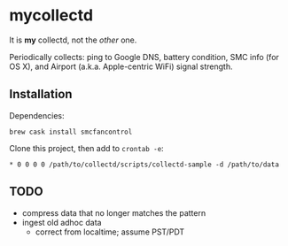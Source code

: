 mycollectd
==========

It is **my** collectd, not the *other* one.

Periodically collects: ping to Google DNS, battery condition, SMC info (for OS X), and Airport (a.k.a. Apple-centric WiFi) signal strength.


Installation
------------

Dependencies:

~~~
brew cask install smcfancontrol
~~~

Clone this project, then add to `crontab -e`:

~~~
* 0 0 0 0 /path/to/collectd/scripts/collectd-sample -d /path/to/data
~~~


TODO
----

- compress data that no longer matches the pattern
- ingest old adhoc data
    - correct from localtime; assume PST/PDT

